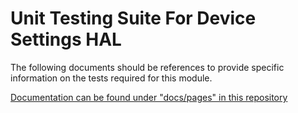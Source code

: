 
<!--
If not stated otherwise in this file or this component's LICENSE file the following copyright and licenses apply.

Copyright 2023 RDK Management

Licensed under the Apache License, Version 2.0 (the "License"); you may not use this file except in compliance with the License. You may obtain a copy of the License at

 http://www.apache.org/licenses/LICENSE-2.0

Unless required by applicable law or agreed to in writing, software distributed under the License is distributed on an "AS IS" BASIS, WITHOUT WARRANTIES OR CONDITIONS OF ANY KIND, either express or implied.

See the License for the specific language governing permissions and limitations under the License.
-->

# Unit Testing Suite For Device Settings HAL

The following documents should be references to provide specific information on the tests required for this module.

[Documentation can be found under "docs/pages" in this repository](./docs/pages)

